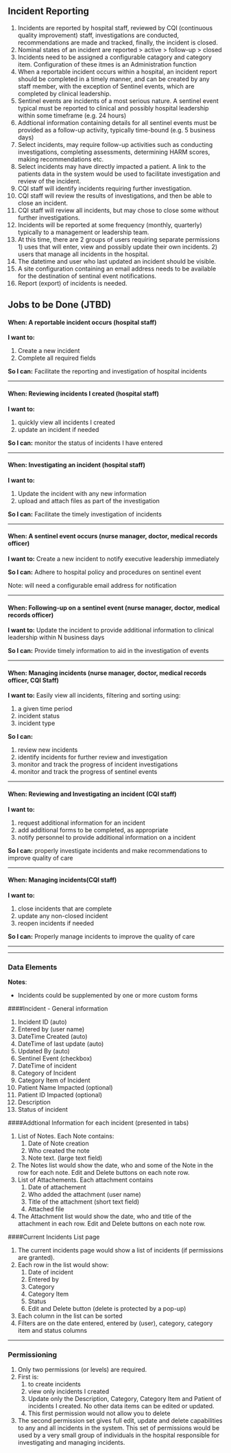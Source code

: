 ## Incident Reporting

1. Incidents are reported by hospital staff, reviewed by CQI (continuous quality improvement) staff, investigations are conducted, recommendations are made and tracked, finally, the incident is closed. 
2. Nominal states of an incident are reported > active > follow-up > closed 
3. Incidents need to be assigned a configurable catagory and category item.  Configuration of these itmes is an Administration function
4. When a reportable incident occurs within a hospital, an incident report should be completed in a timely manner, and can be created by any staff member, with the exception of Sentinel events, which are completed by clinical leadership.  
5. Sentinel events are incidents of a most serious nature.  A sentinel event typical must be reported to clinical and possibly hospital leadership within some timeframe (e.g. 24 hours)  
6. Addtional information containing details for all sentinel events must be provided as a follow-up activity, typically time-bound (e.g. 5 business days)  
7. Select incidents, may require follow-up activities such as conducting investigations, completing assessments, determining HARM scores, making recommendations etc. 
8. Select incidents may have directly impacted a patient.  A link to the patients data in the system would be used to facilitate investigation and review of the incident.   
9. CQI staff will identify incidents requiring further investigation.    
10. CQI staff will review the results of investigations, and then be able to close an incident.  
11. CQI staff will review all incidents, but may chose to close some without further investigations.  
12. Incidents will be reported at some frequency (monthly, quarterly) typically to a management or leadership team.
13. At this time, there are 2 groups of users requiring separate permissions  1) uses that will enter, view and possibly update their own incidents.  2) users that manage all incidents in the hospital. 
14. The datetime and user who last updated an incident should be visible. 
15. A site configuration containing an email address needs to be available for the destination of sentinal event notifications. 
16. Report (export) of incidents is needed.   




## Jobs to be Done (JTBD)


#### When: A reportable incident occurs  (hospital staff)

**I want to:**  
 
1. Create a new incident  
2. Complete all required fields
 
**So I can:** Facilitate the reporting and investigation of hospital incidents

*** 
 
#### When: Reviewing incidents I created  (hospital staff) 

**I want to:**
   
1. quickly view all incidents I created  
2. update an incident if needed


**So I can:** monitor the status of incidents I have entered

***
 
#### When: Investigating an incident  (hospital staff) 

**I want to:**
   
1. Update the incident with any new information
1. upload and attach files as part of the investigation

**So I can:** Facilitate the timely investigation of incidents

*** 

#### When: A sentinel event occurs (nurse manager, doctor, medical records officer)

**I want to:**  Create a new incident to notify executive leadership immediately 
 
**So I can:** Adhere to hospital policy and procedures on sentinel event

Note:  will need a configurable email address for notification
 
*** 

#### When: Following-up on a sentinel event  (nurse manager, doctor, medical records officer) 

**I want to:**  Update the incident to provide additional information to clinical leadership within N business days

**So I can:** Provide timely information to aid in the investigation of events


***
 
#### When: Managing incidents (nurse manager, doctor, medical records officer, CQI Staff) 

**I want to:** Easily view all incidents, filtering and sorting using:

1. a given time period
2. incident status
3. incident type 

**So I can:**

1. review new incidents
2. identify incidents for further review and investigation
3. monitor and track the progress of incident investigations
4. monitor and track the progress of sentinel events 

*** 

#### When: Reviewing and Investigating an incident (CQI staff)

**I want to:**  

1. request additional information for an incident  
2. add additional forms to be completed, as appropriate
3. notify personnel to provide additional information on a incident
 
**So I can:** properly investigate incidents and make recommendations to improve quality of care

 
*** 


#### When: Managing incidents(CQI staff) 

**I want to:**
 
1. close incidents that are complete  
2. update any non-closed incident  
3. reopen incidents if needed


**So I can:** Properly manage incidents to improve the quality of care

***




****************************************

### Data Elements

**Notes**: 

* Incidents could be supplemented by one or more custom forms


####Incident - General information


1. Incident ID  (auto)
1. Entered by   (user name)
1. DateTime Created   (auto)
1. DateTime of last update   (auto)
1. Updated By  (auto)
1. Sentinel Event (checkbox)
1. DateTime of incident
1. Category of Incident
1. Category Item of Incident
1. Patient Name Impacted   (optional)
1. Patient ID Impacted   (optional) 
1. Description
1. Status of incident  


####Addtional Information for each incident (presented in tabs)

1. List of Notes.   Each Note contains:
    1. Date of Note creation
    2. Who created the note
    3. Note text.   (large text field)
1. The Notes list would show the date, who and some of the Note in the row for each note.  Edit and Delete buttons on each note row.
1. List of Attachements.  Each attachment contains
    1. Date of attachement
    2. Who added the attachment (user name)
    2. Title of the attachment (short text field)
    3. Attached file
1. The Attachment list would show the date, who and title of the attachment in each row.  Edit and Delete buttons on each note row.
    	 

####Current Incidents List page

1. The current incidents page would show a list of incidents (if permissions are granted).
1. Each row in the list would show:
    1. Date of incident
    2. Entered by
    3. Category
    4. Category Item
    5. Status
    6. Edit and Delete button (delete is protected by a pop-up)
1. Each column in the list can be sorted
1. Filters are on the date entered, entered by (user), category, category item and status columns 
	 
      

****************************************

### Permissioning

1. Only two permissions (or levels) are required.
1. First is:
    1. to create incidents
    2. view only incidents I created
    3. Update only the Description, Category, Category Item and Patient of incidents I created.  No other data items can be edited or updated.
    4. This first permission would not allow you to delete
1. The second permission set gives full edit, update and delete capabilities to any and all incidents in the system.   This set of permissions would be used by a very small group of individuals in the hospital responsible for investigating and managing incidents.
 
